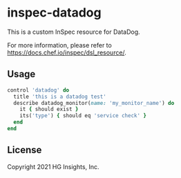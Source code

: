 # inspec-datadog

This is a custom InSpec resource for DataDog.

For more information, please refer to https://docs.chef.io/inspec/dsl_resource/.

## Usage

```ruby
control 'datadog' do
  title 'this is a datadog test'
  describe datadog_monitor(name: 'my_monitor_name') do
    it { should exist }
    its('type') { should eq 'service check' }
  end
end
```

## License

Copyright 2021 HG Insights, Inc.
